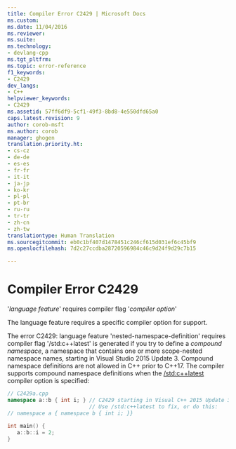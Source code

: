 ```yaml
---
title: Compiler Error C2429 | Microsoft Docs
ms.custom: 
ms.date: 11/04/2016
ms.reviewer: 
ms.suite: 
ms.technology:
- devlang-cpp
ms.tgt_pltfrm: 
ms.topic: error-reference
f1_keywords:
- C2429
dev_langs:
- C++
helpviewer_keywords:
- C2429
ms.assetid: 57ff6df9-5cf1-49f3-8bd8-4e550dfd65a0
caps.latest.revision: 9
author: corob-msft
ms.author: corob
manager: ghogen
translation.priority.ht:
- cs-cz
- de-de
- es-es
- fr-fr
- it-it
- ja-jp
- ko-kr
- pl-pl
- pt-br
- ru-ru
- tr-tr
- zh-cn
- zh-tw
translationtype: Human Translation
ms.sourcegitcommit: eb0c1bf407d1478451c246cf615d031ef6c45bf9
ms.openlocfilehash: 7d2c27ccdba28720596984c46c9d24f9d29c7b15

---
```

# Compiler Error C2429
'*language feature*' requires compiler flag '*compiler option*'  
  
The language feature requires a specific compiler option for support.  
  
The error C2429: language feature 'nested-namespace-definition' requires compiler flag '/std:c++latest' is generated if you try to define a *compound namespace*, a namespace that contains one or more scope-nested namespace names, starting in Visual Studio 2015 Update 3. Compound namespace definitions are not allowed in C++ prior to C++17. The compiler supports compound namespace definitions when the [/std:c++latest](../../build/reference/std-specify-language-standard-version.md) compiler option is specified:  
```cpp  
// C2429a.cpp  
namespace a::b { int i; } // C2429 starting in Visual C++ 2015 Update 3.  
                          // Use /std:c++latest to fix, or do this:  
// namespace a { namespace b { int i; }}  
  
int main() {  
   a::b::i = 2;  
}  
```  


<!--HONumber=Jan17_HO1-->


